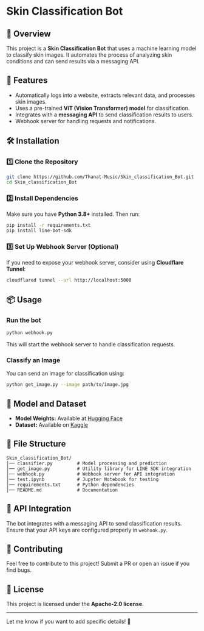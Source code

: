 # Skin Classification Bot

## 📌 Overview
This project is a **Skin Classification Bot** that uses a machine learning model to classify skin images. It automates the process of analyzing skin conditions and can send results via a messaging API.

## 🚀 Features
- Automatically logs into a website, extracts relevant data, and processes skin images.
- Uses a pre-trained **ViT (Vision Transformer) model** for classification.
- Integrates with a **messaging API** to send classification results to users.
- Webhook server for handling requests and notifications.

## 🛠️ Installation
### 1️⃣ Clone the Repository
```sh
git clone https://github.com/Thanat-Music/Skin_classification_Bot.git
cd Skin_classification_Bot
```

### 2️⃣ Install Dependencies
Make sure you have **Python 3.8+** installed. Then run:
```sh
pip install -r requirements.txt
pip install line-bot-sdk
```

### 3️⃣ Set Up Webhook Server (Optional)
If you need to expose your webhook server, consider using **Cloudflare Tunnel**:
```sh
cloudflared tunnel --url http://localhost:5000
```

## 📦 Usage
### Run the bot
```sh
python webhook.py
```
This will start the webhook server to handle classification requests.

### Classify an Image
You can send an image for classification using:
```sh
python get_image.py --image path/to/image.jpg
```

## 📜 Model and Dataset
- **Model Weights:** Available at [Hugging Face](https://huggingface.co/T-music/google-vit-base-patch16-224-ISICmod-19k)
- **Dataset:** Available on [Kaggle](https://www.kaggle.com/datasets/thanatw/isic2019-modded)

## 📜 File Structure
```
Skin_classification_Bot/
│── classifier.py         # Model processing and prediction
│── get_image.py          # Utility library for LINE SDK integration
│── webhook.py            # Webhook server for API integration
│── test.ipynb            # Jupyter Notebook for testing
│── requirements.txt      # Python dependencies
│── README.md             # Documentation
```

## 🔗 API Integration
The bot integrates with a messaging API to send classification results. Ensure that your API keys are configured properly in `webhook.py`.

## 🤝 Contributing
Feel free to contribute to this project! Submit a PR or open an issue if you find bugs.

## 📄 License
This project is licensed under the **Apache-2.0 license**.

---

Let me know if you want to add specific details! 🚀

